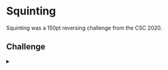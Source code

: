<H1>Squinting</H1>
<p></p>
Squinting was a 150pt reversing challenge from the CSC 2020.
<p></p>
<H2>Challenge</H2>
<details>
    <summary></summary>
<p></p>
"Did you know squinting is a legitimate code review technique? Maybe try it out on this file to find the flag. Or don't. I dunno."
<p></p>
<details>
    <summary>Hint</summary>
<p></p>
Okay maybe don't squint. Find the function that's a bit different from the rest.
<p></p>
</details>
<p></p>
<details>
    <summary>Hint</summary>
<p></p>
You need to modify the code to call the suspicious function and then compile it for your flag.
<p></p>
</details>
<p></p>
Challenge File: <a href="https://drive.google.com/file/d/11i26vCLClcg6qAcIEli_EMhivmv2ZdUn/view?usp=sharing" rel="nofollow">Google Drive</a>
<p></p>
<details>
    <summary>Walkthrough</summary>
<p></p>

</details>
</details>